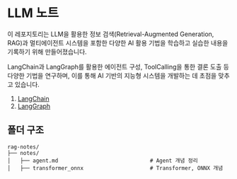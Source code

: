 # LLM 노트

이 레포지토리는 LLM을 활용한 정보 검색(Retrieval-Augmented Generation, RAG)과 멀티에이전트 시스템을 포함한 다양한 AI 활용 기법을 학습하고 실습한 내용을 기록하기 위해 만들어졌습니다.

LangChain과 LangGraph를 활용한 에이전트 구성, ToolCalling을 통한 결론 도출 등 다양한 기법을 연구하며, 이를 통해 AI 기반의 지능형 시스템을 개발하는 데 초점을 맞추고 있습니다.

1. [LangChain](./langchain)
2. [LangGraph](./Langgraph)

## 폴더 구조

```
rag-notes/
├── notes/
│   ├── agent.md                             # Agent 개념 정리
│   ├── transformer_onnx                     # Transformer, ONNX 개념
```
